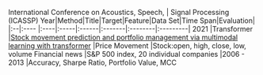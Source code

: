  International Conference on Acoustics, Speech, | Signal Processing (ICASSP)
Year|Method|Title|Target|Feature|Data Set|Time Span|Evaluation|
|:--|:---- |:----|:-----|:------|:-------|:--------|:---------|
2021 |Transformer |[Stock movement prediction and portfolio management via multimodal learning with transformer](https://ieeexplore.ieee.org/stamp/stamp.jsp?tp=&arnumber=9414893) |Price Movement |Stock:open, high, close, low, volume Financial news |S&P 500 index, 20 individual companies |2006 - 2013 |Accuracy, Sharpe Ratio, Portfolio Value, MCC
